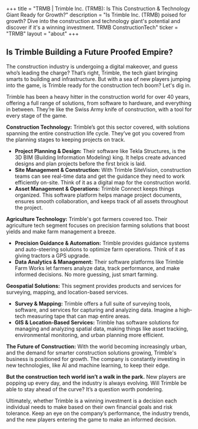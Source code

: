 +++
title = "TRMB |  Trimble Inc. (TRMB): Is This Construction & Technology Giant Ready for Growth?"
description = "Is Trimble Inc. (TRMB) poised for growth? Dive into the construction and technology giant's potential and discover if it's a winning investment. TRMB ConstructionTech"
ticker = "TRMB"
layout = "about"
+++

        


## Is Trimble Building a Future Proofed Empire? 

The construction industry is undergoing a digital makeover, and guess who’s leading the charge? That’s right, Trimble, the tech giant bringing smarts to building and infrastructure.  But with a sea of new players jumping into the game, is Trimble ready for the construction tech boom? Let's dig in. 

Trimble has been a heavy hitter in the construction world for over 40 years, offering a full range of solutions, from software to hardware, and everything in between. They’re like the Swiss Army knife of construction, with a tool for every stage of the game.  

**Construction Technology:** Trimble’s got this sector covered, with solutions spanning the entire construction life cycle.  They’ve got you covered from the planning stages to keeping projects on track.

* **Project Planning & Design:**  Their software like Tekla Structures, is the 3D BIM (Building Information Modeling) king. It helps create advanced designs and plan projects before the first brick is laid.
* **Site Management & Construction:**  With Trimble SiteVision, construction teams can see real-time data and get the guidance they need to work efficiently on-site. Think of it as a digital map for the construction world.
* **Asset Management & Operations:**  Trimble Connect keeps things organized.  This software platform helps manage project documents, ensures smooth collaboration, and keeps track of all assets throughout the project.

**Agriculture Technology:**  Trimble's got farmers covered too. Their agriculture tech segment focuses on precision farming solutions that boost yields and make farm management a breeze.

* **Precision Guidance & Automation:**  Trimble provides guidance systems and auto-steering solutions to optimize farm operations. Think of it as giving tractors a GPS upgrade.
* **Data Analytics & Management:**  Their software platforms like Trimble Farm Works  let farmers analyze data, track performance, and make informed decisions. No more guessing, just smart farming. 

**Geospatial Solutions:**  This segment provides products and services for surveying, mapping, and location-based services. 

* **Survey & Mapping:** Trimble offers a full suite of surveying tools, software, and services for capturing and analyzing data. Imagine a high-tech measuring tape that can map entire areas.
* **GIS & Location-Based Services:**  Trimble has software solutions for managing and analyzing spatial data,  making things like asset tracking, environmental monitoring, and urban planning more efficient. 

**The Future of Construction:**  With the world becoming increasingly urban, and the demand for smarter construction solutions growing, Trimble's business is positioned for growth. The company is constantly investing in new technologies,  like AI and machine learning, to keep their edge. 

**But the construction tech world isn’t a walk in the park.**  New players are popping up every day,  and the industry is always evolving. Will Trimble be able to stay ahead of the curve?  It’s a question worth pondering. 

Ultimately, whether Trimble is a winning investment is a decision each individual needs to make based on their own financial goals and risk tolerance. Keep an eye on the company’s performance, the industry trends, and the new players entering the game to make an informed decision.

        